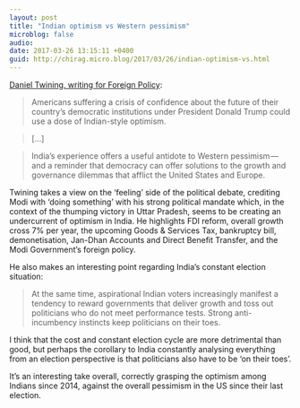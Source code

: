 ```yaml
---
layout: post
title: "Indian optimism vs Western pessimism"
microblog: false
audio: 
date: 2017-03-26 13:15:11 +0400
guid: http://chirag.micro.blog/2017/03/26/indian-optimism-vs.html
---
```

<p><a href="https://foreignpolicy.com/2017/03/13/indias-optimism-is-a-welcome-antidote-to-western-pessimism-modi-trump-bjp/" target="_blank">Daniel Twining, writing for Foreign Policy</a>:</p>
<blockquote>Americans suffering a crisis of confidence about the future of their country’s democratic institutions under President Donald Trump could use a dose of Indian-style optimism.</blockquote>
<blockquote>[…]</blockquote>
<blockquote>India’s experience offers a useful antidote to Western pessimism — and a reminder that democracy can offer solutions to the growth and governance dilemmas that afflict the United States and Europe.</blockquote>
<p>Twining takes a view on the ‘feeling’ side of the political debate, crediting Modi with ‘doing something’ with his strong political mandate which, in the context of the thumping victory in Uttar Pradesh, seems to be creating an undercurrent of optimism in India. He highlights FDI reform, overall growth cross 7% per year, the upcoming Goods &amp; Services Tax, bankruptcy bill, demonetisation, Jan-Dhan Accounts and Direct Benefit Transfer, and the Modi Government’s foreign policy.</p>
<p>He also makes an interesting point regarding India’s constant election situation:</p>
<blockquote>At the same time, aspirational Indian voters increasingly manifest a tendency to reward governments that deliver growth and toss out politicians who do not meet performance tests. Strong anti-incumbency instincts keep politicians on their toes.</blockquote>
<p>I think that the cost and constant election cycle are more detrimental than good, but perhaps the corollary to India constantly analysing everything from an election perspective is that politicians also have to be ‘on their toes’.</p>
<p>It’s an interesting take overall, correctly grasping the optimism among Indians since 2014, against the overall pessimism in the US since their last election.</p>
